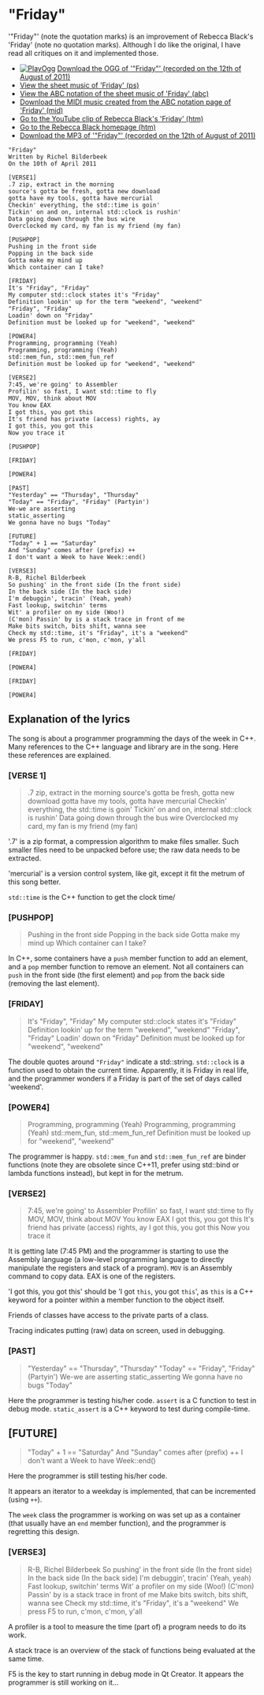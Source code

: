 # "Friday"

'"Friday"' (note the quotation marks) is an
improvement of Rebecca Black's 'Friday' (note no quotation marks).
Although I do like the original, I have read all critiques on it and
implemented those.

 * [![PlayOgg](http://static.fsf.org/playogg/Play_ogg_80x15.png "I support PlayOgg!")](http://playogg.org) [Download the OGG of '"Friday"' (recorded on the 12th of August of 2011)](http://www.richelbilderbeek.nl/CD07_Friday20110812.ogg)
 * [View the sheet music of 'Friday' (ps)](Friday.ps)
 * [View the ABC notation of the sheet music of 'Friday' (abc)](Friday.abc)
 * [Download the MIDI music created from the ABC notation page of 'Friday' (mid)](http://www.richelbilderbeek.nl/SongFriday.mid)
 * [Go to the YouTube clip of Rebecca Black's 'Friday' (htm)](https://youtu.be/kfVsfOSbJY0)
 * [Go to the Rebecca Black homepage (htm)](http://rebeccablackonline.com)
 * [Download the MP3 of '"Friday"' (recorded on the 12th of August of 2011)](http://www.richelbilderbeek.nl/CD07_Friday20110812.mp3)

```
"Friday"
Written by Richel Bilderbeek
On the 10th of April 2011

[VERSE1]
.7 zip, extract in the morning 
source's gotta be fresh, gotta new download
gotta have my tools, gotta have mercurial
Checkin' everything, the std::time is goin'
Tickin' on and on, internal std::clock is rushin'
Data going down through the bus wire
Overclocked my card, my fan is my friend (my fan) 

[PUSHPOP]
Pushing in the front side 
Popping in the back side
Gotta make my mind up 
Which container can I take? 

[FRIDAY]
It's "Friday", "Friday" 
My computer std::clock states it's "Friday"
Definition lookin' up for the term "weekend", "weekend" 
"Friday", "Friday"
Loadin' down on "Friday" 
Definition must be looked up for "weekend", "weekend" 

[POWER4]
Programming, programming (Yeah) 
Programming, programming (Yeah) 
std::mem_fun, std::mem_fun_ref
Definition must be looked up for "weekend", "weekend"

[VERSE2]
7:45, we're going' to Assembler
Profilin' so fast, I want std::time to fly
MOV, MOV, think about MOV
You know EAX 
I got this, you got this 
It's friend has private (access) rights, ay 
I got this, you got this 
Now you trace it

[PUSHPOP]

[FRIDAY]

[POWER4]

[PAST]
"Yesterday" == "Thursday", "Thursday"
"Today" == "Friday", "Friday" (Partyin')
We-we are asserting 
static_asserting
We gonna have no bugs "Today"

[FUTURE]
"Today" + 1 == "Saturday"
And "Sunday" comes after (prefix) ++
I don't want a Week to have Week::end()

[VERSE3]
R-B, Richel Bilderbeek
So pushing' in the front side (In the front side) 
In the back side (In the back side) 
I'm debuggin', tracin' (Yeah, yeah) 
Fast lookup, switchin' terms 
Wit' a profiler on my side (Woo!) 
(C'mon) Passin' by is a stack trace in front of me 
Make bits switch, bits shift, wanna see
Check my std::time, it's "Friday", it's a "weekend"
We press F5 to run, c'mon, c'mon, y'all 

[FRIDAY]

[POWER4]

[FRIDAY]

[POWER4]

```

## Explanation of the lyrics

The song is about a programmer programming the days of the week
in C++. Many references to the C++ language and library are
in the song. Here these references are explained.

### [VERSE 1]


> .7 zip, extract in the morning 
> source's gotta be fresh, gotta new download
> gotta have my tools, gotta have mercurial
> Checkin' everything, the std::time is goin'
> Tickin' on and on, internal std::clock is rushin'
> Data going down through the bus wire
> Overclocked my card, my fan is my friend (my fan) 

'.7' is a zip format, a compression algorithm to make files
smaller. Such smaller files need to be unpacked before use; the raw
data needs to be extracted.

'mercurial' is a version control system, like git, except
it fit the metrum of this song better.

`std::time` is the C++ function to get the clock time/

### [PUSHPOP]

> Pushing in the front side 
> Popping in the back side
> Gotta make my mind up 
> Which container can I take? 

In C++, some containers have a `push` member function to add an element,
and a `pop` member function to remove an element. Not all containers can
`push` in the front side (the first element) and `pop` from the back 
side (removing the last element).

### [FRIDAY]


> It's "Friday", "Friday" 
> My computer std::clock states it's "Friday"
> Definition lookin' up for the term "weekend", "weekend" 
> "Friday", "Friday"
> Loadin' down on "Friday" 
> Definition must be looked up for "weekend", "weekend" 

The double quotes around `"Friday"` indicate a std::string.
`std::clock` is a function used to obtain the current time.
Apparently, it is Friday in real life, and the programmer
wonders if a Friday is part of the set of days called 'weekend'.

### [POWER4]

> Programming, programming (Yeah) 
> Programming, programming (Yeah) 
> std::mem_fun, std::mem_fun_ref
> Definition must be looked up for "weekend", "weekend"

The programmer is happy. 
`std::mem_fun` and `std::mem_fun_ref` are
binder functions (note they are obsolete since C++11,
prefer using std::bind or lambda functions instead),
but kept in for the metrum.

### [VERSE2]

> 7:45, we're going' to Assembler
> Profilin' so fast, I want std::time to fly
> MOV, MOV, think about MOV
> You know EAX 
> I got this, you got this 
> It's friend has private (access) rights, ay 
> I got this, you got this 
> Now you trace it

It is getting late (7:45 PM) and the programmer is
starting to use the Assembly language (a low-level
programming language to directly manipulate the
registers and stack of a program). `MOV` is an Assembly
command to copy data. EAX is one of the registers.

'I got this, you got this' should be 'I got `this`, you got `this`',
as `this` is a C++ keyword for a pointer 
within a member function to the object itself. 

Friends of classes have access to the private parts of a class.

Tracing indicates putting (raw) data on screen, used in debugging.

### [PAST]

> "Yesterday" == "Thursday", "Thursday"
> "Today" == "Friday", "Friday" (Partyin')
> We-we are asserting 
> static_asserting
> We gonna have no bugs "Today"

Here the programmer is testing his/her code.
`assert` is a C function to test in debug mode.
`static_assert` is a C++ keyword to test during compile-time.

## [FUTURE]

> "Today" + 1 == "Saturday"
> And "Sunday" comes after (prefix) ++
> I don't want a Week to have Week::end()

Here the programmer is still testing his/her code.

It appears an iterator to a weekday is implemented, that can
be incremented (using `++`).

The `week` class the programmer is working on was set up as a 
container (that usually have an `end` member function), and the
programmer is regretting this design.


### [VERSE3]

> R-B, Richel Bilderbeek
> So pushing' in the front side (In the front side) 
> In the back side (In the back side) 
> I'm debuggin', tracin' (Yeah, yeah) 
> Fast lookup, switchin' terms 
> Wit' a profiler on my side (Woo!) 
> (C'mon) Passin' by is a stack trace in front of me 
> Make bits switch, bits shift, wanna see
> Check my std::time, it's "Friday", it's a "weekend"
> We press F5 to run, c'mon, c'mon, y'all 

A profiler is a tool to measure the time (part of) a program
needs to do its work.

A stack trace is an overview of the stack of functions 
being evaluated at the same time. 

F5 is the key to start running in debug mode in Qt Creator.
It appears the programmer is still working on it...
